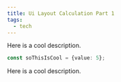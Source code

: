 ```yaml
---
title: Ui Layout Calculation Part 1
tags:
  - tech
---
```

Here is a cool description.
```ts
const soThisIsCool = {value: 5};
```
Here is a cool description.